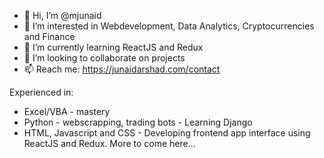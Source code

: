 - 👋 Hi, I’m @mjunaid
- 👀 I’m interested in Webdevelopment, Data Analytics, Cryptocurrencies and Finance
- 🌱 I’m currently learning ReactJS and Redux
- 💞️ I’m looking to collaborate on projects
- 📫 Reach me: https://junaidarshad.com/contact

Experienced in:
- Excel/VBA - mastery
- Python - webscrapping, trading bots - Learning Django
- HTML, Javascript and CSS - Developing frontend app interface using ReactJS and Redux. More to come here...

<!---
mjunaid/mjunaid is a ✨ special ✨ repository because its `README.md` (this file) appears on your GitHub profile.
You can click the Preview link to take a look at your changes.
--->
